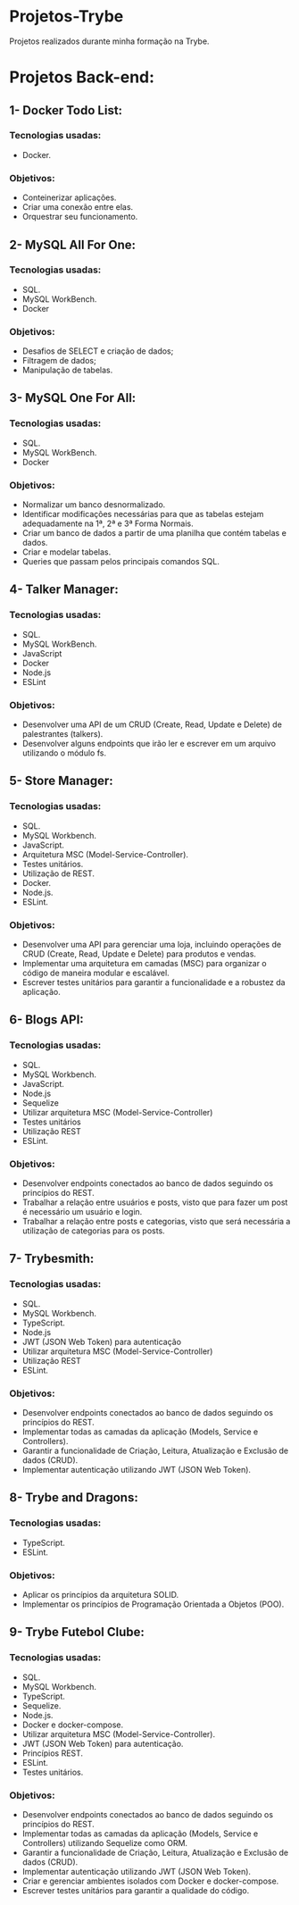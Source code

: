 # Projetos-Trybe
Projetos realizados durante minha formação na Trybe.

# Projetos Back-end:
## 1- Docker Todo List:
### Tecnologias usadas:
* Docker.
### Objetivos:
* Conteinerizar aplicações.
* Criar uma conexão entre elas.
* Orquestrar seu funcionamento.

## 2- MySQL All For One:
### Tecnologias usadas:
* SQL.
* MySQL WorkBench.
* Docker
### Objetivos:
* Desafios de SELECT e criação de dados;
* Filtragem de dados;
* Manipulação de tabelas.

## 3- MySQL One For All:
### Tecnologias usadas:
* SQL.
* MySQL WorkBench.
* Docker
### Objetivos:
* Normalizar um banco desnormalizado.
* Identificar modificações necessárias para que as tabelas estejam adequadamente na 1ª, 2ª e 3ª Forma Normais.
* Criar um banco de dados a partir de uma planilha que contém tabelas e dados.
* Criar e modelar tabelas.
* Queries que passam pelos principais comandos SQL.

## 4- Talker Manager:
### Tecnologias usadas:
* SQL.
* MySQL WorkBench.
* JavaScript
* Docker
* Node.js
* ESLint
### Objetivos:
* Desenvolver uma API de um CRUD (Create, Read, Update e Delete) de palestrantes (talkers).
* Desenvolver alguns endpoints que irão ler e escrever em um arquivo utilizando o módulo fs.

## 5- Store Manager:
### Tecnologias usadas:
* SQL.
* MySQL Workbench.
* JavaScript.
* Arquitetura MSC (Model-Service-Controller).
* Testes unitários.
* Utilização de REST.
* Docker.
* Node.js.
* ESLint.
### Objetivos:
* Desenvolver uma API para gerenciar uma loja, incluindo operações de CRUD (Create, Read, Update e Delete) para produtos e vendas.
* Implementar uma arquitetura em camadas (MSC) para organizar o código de maneira modular e escalável.
* Escrever testes unitários para garantir a funcionalidade e a robustez da aplicação.

## 6- Blogs API:
### Tecnologias usadas:
* SQL.
* MySQL Workbench.
* JavaScript.
* Node.js
* Sequelize
* Utilizar arquitetura MSC (Model-Service-Controller)
* Testes unitários
* Utilização REST
* ESLint.
### Objetivos:
* Desenvolver endpoints conectados ao banco de dados seguindo os princípios do REST.
* Trabalhar a relação entre usuários e posts, visto que para fazer um post é necessário um usuário e login.
* Trabalhar a relação entre posts e categorias, visto que será necessária a utilização de categorias para os posts.

## 7- Trybesmith:
### Tecnologias usadas:
* SQL.
* MySQL Workbench.
* TypeScript.
* Node.js
* JWT (JSON Web Token) para autenticação
* Utilizar arquitetura MSC (Model-Service-Controller)
* Utilização REST
* ESLint.
### Objetivos:
* Desenvolver endpoints conectados ao banco de dados seguindo os princípios do REST.
* Implementar todas as camadas da aplicação (Models, Service e Controllers).
* Garantir a funcionalidade de Criação, Leitura, Atualização e Exclusão de dados (CRUD).
* Implementar autenticação utilizando JWT (JSON Web Token).

## 8- Trybe and Dragons:
### Tecnologias usadas:
* TypeScript.
* ESLint.
### Objetivos:
* Aplicar os princípios da arquitetura SOLID.
* Implementar os princípios de Programação Orientada a Objetos (POO).

## 9-  Trybe Futebol Clube:
### Tecnologias usadas:
* SQL.
* MySQL Workbench.
* TypeScript.
* Sequelize.
* Node.js.
* Docker e docker-compose.
* Utilizar arquitetura MSC (Model-Service-Controller).
* JWT (JSON Web Token) para autenticação.
* Princípios REST.
* ESLint.
* Testes unitários.
### Objetivos:
* Desenvolver endpoints conectados ao banco de dados seguindo os princípios do REST.
* Implementar todas as camadas da aplicação (Models, Service e Controllers) utilizando Sequelize como ORM.
* Garantir a funcionalidade de Criação, Leitura, Atualização e Exclusão de dados (CRUD).
* Implementar autenticação utilizando JWT (JSON Web Token).
* Criar e gerenciar ambientes isolados com Docker e docker-compose.
* Escrever testes unitários para garantir a qualidade do código.


